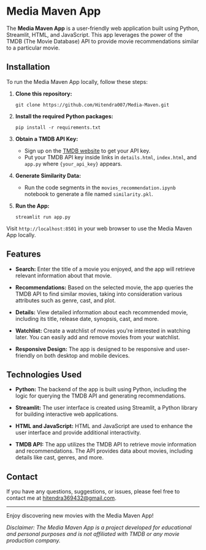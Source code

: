 # Media Maven App

The **Media Maven App** is a user-friendly web application built using Python, Streamlit, HTML, and JavaScript. This app leverages the power of the TMDB (The Movie Database) API to provide movie recommendations similar to a particular movie.

## Installation

To run the Media Maven App locally, follow these steps:

1. **Clone this repository:**
    ```
    git clone https://github.com/Hitendra007/Media-Maven.git
    ```
   
2. **Install the required Python packages:**
    ```
    pip install -r requirements.txt
    ```
   
3. **Obtain a TMDB API Key:**
    - Sign up on the [TMDB website](https://www.themoviedb.org/) to get your API key.
    - Put your TMDB API key inside links in `details.html`, `index.html`, and `app.py` where `{your_api_key}` appears.

4. **Generate Similarity Data:**
    - Run the code segments in the `movies_recommendation.ipynb` notebook to generate a file named `similarity.pkl`.

5. **Run the App:**
    ```
    streamlit run app.py
    ```

Visit `http://localhost:8501` in your web browser to use the Media Maven App locally.

## Features

- **Search:** Enter the title of a movie you enjoyed, and the app will retrieve relevant information about that movie.

- **Recommendations:** Based on the selected movie, the app queries the TMDB API to find similar movies, taking into consideration various attributes such as genre, cast, and plot.

- **Details:** View detailed information about each recommended movie, including its title, release date, synopsis, cast, and more.

- **Watchlist:** Create a watchlist of movies you're interested in watching later. You can easily add and remove movies from your watchlist.

- **Responsive Design:** The app is designed to be responsive and user-friendly on both desktop and mobile devices.

## Technologies Used

- **Python:** The backend of the app is built using Python, including the logic for querying the TMDB API and generating recommendations.

- **Streamlit:** The user interface is created using Streamlit, a Python library for building interactive web applications.

- **HTML and JavaScript:** HTML and JavaScript are used to enhance the user interface and provide additional interactivity.

- **TMDB API:** The app utilizes the TMDB API to retrieve movie information and recommendations. The API provides data about movies, including details like cast, genres, and more.

## Contact

If you have any questions, suggestions, or issues, please feel free to contact me at hitendra369432@gmail.com.

---

Enjoy discovering new movies with the Media Maven App!

*Disclaimer: The Media Maven App is a project developed for educational and personal purposes and is not affiliated with TMDB or any movie production company.*
